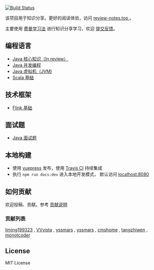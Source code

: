[![Build Status](https://travis-ci.org/GourdErwa/review-notes.svg?branch=master)](https://travis-ci.org/GourdErwa/review-notes)

该项目用于知识分享。更好的阅读体验，访问 [review-notes.top ](http://review-notes.top/)。 

主要使用 [费曼学习法](/about/学习方法.md) 进行知识分享学习，欢迎 [提交反馈]([issues](https://github.com/GourdErwa/review-notes/issues))。

## 编程语言
* [Java 核心知识（In review） ](/language/java-core/)
* [Java 并发编程](/language/java-concurrency/)
* [Java 虚拟机（JVM)](/language/java-jvm/)
* [Scala 基础](/language/scala-basis/)

## 技术框架
* [Flink 基础 ](/framework/flink-basis/)

## 面试题
* [Java 面试题](/interview/java/)

## 本地构建
- 使用 [vuepress](https://vuepress.vuejs.org/) 发布，使用 [Travis CI](https://travis-ci.org/GourdErwa/review-notes-dev) 持续集成
- 执行 `npm run docs:dev` 进入本地开发模式， 默认访问 [localhost:8080](http://localhost:8080/ )


## 如何贡献
欢迎投稿、贡献。参考 [贡献说明](https://github.com/GourdErwa/review-notes-dev)

### 贡献列表
[liming199323](https://github.com/liming199323) ,
[VVvista](https://github.com/VVvista) , 
[yssmars](https://github.com/yssmars) , 
[yssmars](https://github.com/yssmars) , 
[cmshome](https://github.com/cmshome) , 
[tangzhiwen](https://github.com/tangzhiwen) , 
[monotcoder](https://github.com/monotcoder)

## License
MIT License
